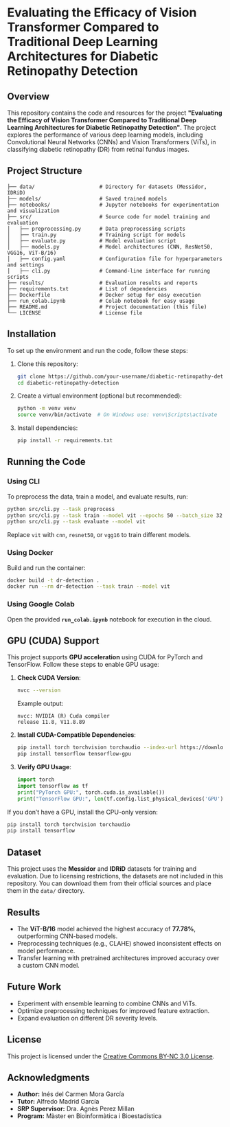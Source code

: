 # Evaluating the Efficacy of Vision Transformer Compared to Traditional Deep Learning Architectures for Diabetic Retinopathy Detection

## Overview
This repository contains the code and resources for the project **"Evaluating the Efficacy of Vision Transformer Compared to Traditional Deep Learning Architectures for Diabetic Retinopathy Detection"**. The project explores the performance of various deep learning models, including Convolutional Neural Networks (CNNs) and Vision Transformers (ViTs), in classifying diabetic retinopathy (DR) from retinal fundus images.

## Project Structure
```
├── data/                     # Directory for datasets (Messidor, IDRiD)
├── models/                   # Saved trained models
├── notebooks/                # Jupyter notebooks for experimentation and visualization
├── src/                      # Source code for model training and evaluation
│   ├── preprocessing.py      # Data preprocessing scripts
│   ├── train.py              # Training script for models
│   ├── evaluate.py           # Model evaluation script
│   ├── models.py             # Model architectures (CNN, ResNet50, VGG16, ViT-B/16)
│   ├── config.yaml           # Configuration file for hyperparameters and settings
│   ├── cli.py                # Command-line interface for running scripts
├── results/                  # Evaluation results and reports
├── requirements.txt          # List of dependencies
├── Dockerfile                # Docker setup for easy execution
├── run_colab.ipynb           # Colab notebook for easy usage
├── README.md                 # Project documentation (this file)
└── LICENSE                   # License file
```

## Installation
To set up the environment and run the code, follow these steps:

1. Clone this repository:
   ```bash
   git clone https://github.com/your-username/diabetic-retinopathy-detection.git
   cd diabetic-retinopathy-detection
   ```
2. Create a virtual environment (optional but recommended):
   ```bash
   python -m venv venv
   source venv/bin/activate  # On Windows use: venv\Scripts\activate
   ```
3. Install dependencies:
   ```bash
   pip install -r requirements.txt
   ```

## Running the Code
### **Using CLI**
To preprocess the data, train a model, and evaluate results, run:
```bash
python src/cli.py --task preprocess
python src/cli.py --task train --model vit --epochs 50 --batch_size 32
python src/cli.py --task evaluate --model vit
```
Replace `vit` with `cnn`, `resnet50`, or `vgg16` to train different models.

### **Using Docker**
Build and run the container:
```bash
docker build -t dr-detection .
docker run --rm dr-detection --task train --model vit
```

### **Using Google Colab**
Open the provided **`run_colab.ipynb`** notebook for execution in the cloud.

## GPU (CUDA) Support
This project supports **GPU acceleration** using CUDA for PyTorch and TensorFlow. Follow these steps to enable GPU usage:

1. **Check CUDA Version**:
   ```bash
   nvcc --version
   ```
   Example output:
   ```
   nvcc: NVIDIA (R) Cuda compiler
   release 11.8, V11.8.89
   ```
2. **Install CUDA-Compatible Dependencies**:
   ```bash
   pip install torch torchvision torchaudio --index-url https://download.pytorch.org/whl/cu118
   pip install tensorflow tensorflow-gpu
   ```
3. **Verify GPU Usage**:
   ```python
   import torch
   import tensorflow as tf
   print("PyTorch GPU:", torch.cuda.is_available())
   print("TensorFlow GPU:", len(tf.config.list_physical_devices('GPU')) > 0)
   ```
If you don’t have a GPU, install the CPU-only version:
```bash
pip install torch torchvision torchaudio
pip install tensorflow
```

## Dataset
This project uses the **Messidor** and **IDRiD** datasets for training and evaluation. Due to licensing restrictions, the datasets are not included in this repository. You can download them from their official sources and place them in the `data/` directory.

## Results
- The **ViT-B/16** model achieved the highest accuracy of **77.78%**, outperforming CNN-based models.
- Preprocessing techniques (e.g., CLAHE) showed inconsistent effects on model performance.
- Transfer learning with pretrained architectures improved accuracy over a custom CNN model.

## Future Work
- Experiment with ensemble learning to combine CNNs and ViTs.
- Optimize preprocessing techniques for improved feature extraction.
- Expand evaluation on different DR severity levels.

## License
This project is licensed under the [Creative Commons BY-NC 3.0 License](https://creativecommons.org/licenses/by-nc/3.0).

## Acknowledgments
- **Author:** Inés del Carmen Mora García
- **Tutor:** Alfredo Madrid García
- **SRP Supervisor:** Dra. Agnès Perez Millan
- **Program:** Màster en Bioinformàtica i Bioestadística


